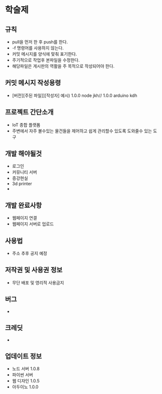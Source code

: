 # 학술제 
## 규칙
- pull을 먼저 한 후 push를 한다.
- -f 명령어를 사용하지 않는다.
- 커밋 메시지를 양식에 맟춰 표기한다.
- 주기적으로 작업후 본파일을 수정한다.
- 해당파일은 게시판의 역활을 주 목적으로 작성되어야 한다.

## 커밋 메시지 작성용령
- [버전][주된 파일]][작성자]
예시) 1.0.0 node jkh// 1.0.0 arduino kdh

## 프로젝트 간단소개
- IoT 종합 플랫폼
- 주변에서 자주 볼수있는 물건들을 제어하고 쉽게 관리할수 있도록 도와줄수 있는 도구

## 개발 해야될것
- 로그인
- 커뮤니티 서버
- 증강현실
- 3d printer
- 

## 개발 완료사항
- 웹페이지 연결
- 웹페이지 서버로 업로드

## 사용법
- 주소 추후 공지 예정

## 저작권 및 사용권 정보
- 무단 배포 및 영리적 사용금지

## 버그
- 

## 크레딧
- 

## 업데이트 정보
- 노드 서버 1.0.8
- 파이썬 서버 
- 웹 디자인 1.0.5
- 아두이노 1.0.0